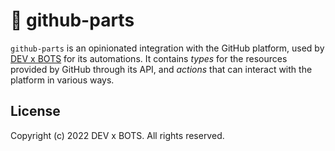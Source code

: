 # 🔩 github-parts

`github-parts` is an opinionated integration with the GitHub platform, used by
[DEV x BOTS] for its automations. It contains _types_ for the resources provided
by GitHub through its API, and _actions_ that can interact with the platform in
various ways.

## License

Copyright (c) 2022 DEV x BOTS. All rights reserved.

[dev x bots]: https://github.com/devxbots
